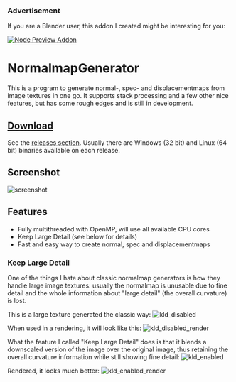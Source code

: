 ### Advertisement

If you are a Blender user, this addon I created might be interesting for you:

[![Node Preview Addon](https://www.dropbox.com/s/2nd9jbe89k6bbs4/banner_normalmapgen_github3.png?raw=1)](https://blendermarket.com/products/node-preview)


# NormalmapGenerator

This is a program to generate normal-, spec- and displacementmaps from image textures in one go. It supports stack processing and a few other nice features, but has some rough edges and is still in development. 

## [Download](https://github.com/Theverat/NormalmapGenerator/releases)

See the [releases section](https://github.com/Theverat/NormalmapGenerator/releases).
Usually there are Windows (32 bit) and Linux (64 bit) binaries available on each release.

## Screenshot

![screenshot](screenshots/tabs/tabs_combined.jpg)

## Features

- Fully multithreaded with OpenMP, will use all available CPU cores
- Keep Large Detail (see below for details)
- Fast and easy way to create normal, spec and displacementmaps

### Keep Large Detail

One of the things I hate about classic normalmap generators is how they handle large image textures: usually the normalmap is unusable due to fine detail and the whole information about "large detail" (the overall curvature) is lost.

This is a large texture generated the classic way:
![kld_disabled](screenshots/KLD_jpg/KLD_disabled_crop_converted.jpg)

When used in a rendering, it will look like this:
![kld_disabled_render](screenshots/KLD_jpg/KLD_disabled_render_converted.jpg)

What the feature I called "Keep Large Detail" does is that it blends a downscaled version of the image over the original image, thus retaining the overall curvature information while still showing fine detail:
![kld_enabled](screenshots/KLD_jpg/KLD_enabled_crop_converted.jpg)

Rendered, it looks much better:
![kld_enabled_render](screenshots/KLD_jpg/KLD_enabled_render_converted.jpg)

